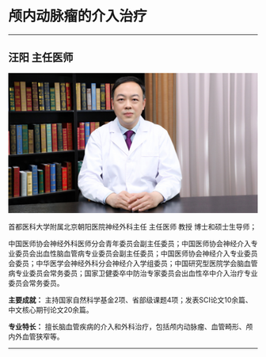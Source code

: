 # 颅内动脉瘤的介入治疗

---

## 汪阳 主任医师

![1679375841027](image/c06_036/1679375841027.png)

首都医科大学附属北京朝阳医院神经外科主任 主任医师 教授 博士和硕士生导师；

中国医师协会神经外科医师分会青年委员会副主任委员；中国医师协会神经介入专业委员会出血性脑血管病专业委员会副主任委员；中国医师协会神经介入专业委员会委员；中华医学会神经外科分会神经介入学组委员；中国研究型医院学会脑血管病专业委员会常务委员；国家卫健委卒中防治专家委员会出血性卒中介入治疗专业委员会常务委员。


**主要成就：** 主持国家自然科学基金2项、省部级课题4项；发表SCI论文10余篇、中文核心期刊论文20余篇。


**专业特长：** 擅长脑血管疾病的介入和外科治疗，包括颅内动脉瘤、血管畸形、颅内外血管狭窄等。

---
